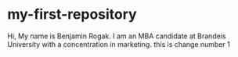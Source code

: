 # my-first-repository
Hi, My name is Benjamin Rogak. I am an MBA candidate at Brandeis University with a concentration in marketing. 
this is change number 1

